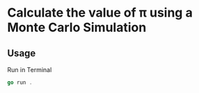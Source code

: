 # Calculate the value of π using a Monte Carlo Simulation

## Usage

Run in Terminal

```go
go run .     
```
